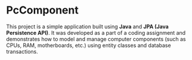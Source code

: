 # PcComponent
This project is a simple application built using **Java** and **JPA (Java Persistence API)**. It was developed as a part of a coding assignment and demonstrates how to model and manage computer components (such as CPUs, RAM, motherboards, etc.) using entity classes and database transactions.
